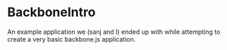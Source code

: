 BackboneIntro
=============

An example application we (sanj and I) ended up with while attempting to create a very basic backbone.js application.
